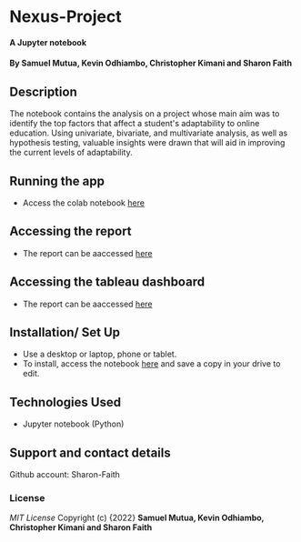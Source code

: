 # Nexus-Project
#### A Jupyter notebook
#### By Samuel Mutua, Kevin Odhiambo, Christopher Kimani and Sharon Faith
## Description
The notebook contains the analysis on a project whose main aim was to identify the top factors that affect a student's adaptability to online education. Using univariate, bivariate, and multivariate analysis, as well as hypothesis testing, valuable insights were drawn that will aid in improving the current levels of adaptability.

## Running the app
*  Access the colab notebook [here](https://colab.research.google.com/drive/1mqRVdHDIjNAXAjFsWexhwQoGEyc_Ha7T?usp=sharing)

## Accessing the report
*  The report can be aaccessed [here](https://docs.google.com/document/d/1BKmmmOcZPJRYTXlIepPUW-d27mURAVEQhj4TkBNMmxw/edit?usp=sharing)

## Accessing the tableau dashboard
*  The report can be aaccessed [here]()

## Installation/ Set Up
* Use a desktop or laptop, phone or tablet.
* To install, access the notebook [here](https://colab.research.google.com/drive/1mqRVdHDIjNAXAjFsWexhwQoGEyc_Ha7T?usp=sharing) and save a copy in your drive to edit.


## Technologies Used
* Jupyter notebook (Python)


## Support and contact details
Github account: Sharon-Faith

### License
*MIT License*
Copyright (c) {2022} **Samuel Mutua, Kevin Odhiambo, Christopher Kimani and Sharon Faith**
